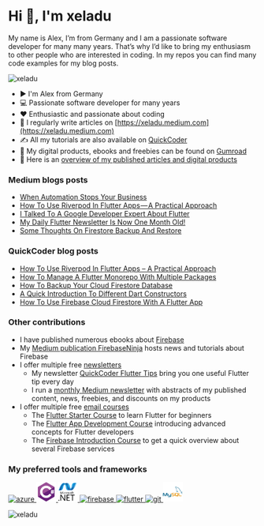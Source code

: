 # Hi 👋, I'm xeladu

My name is Alex, I’m from Germany and I am a passionate software developer for many many years. That’s why I’d like to bring my enthusiasm to other people who are interested in coding. In my repos you can find many code examples for my blog posts.

<p align="left"> <img src="https://komarev.com/ghpvc/?username=xeladu&label=Profile%20views&color=44ff00&style=plastic" alt="xeladu" /> </p>

- ▶  I'm Alex from Germany
- 💻 Passionate software developer for many years
- ❤  Enthusiastic and passionate about coding
- 📝 I regularly write articles on [https://xeladu.medium.com](https://xeladu.medium.com)
- ✍ All my tutorials are also available on [QuickCoder](https://quickcoder.org)
- 🏬 My digital products, ebooks and freebies can be found on [Gumroad](https://xeladu.gumroad.com)
- 📙 Here is an [overview of my published articles and digital products](https://xeladu.medium.com/%E2%84%B9-xeladus-info-point-find-quickly-what-you-need-bbe620e97d8c)

### Medium blogs posts
<!-- BLOG-POST-LIST:START -->
- [When Automation Stops Your Business](https://medium.com/long-sweet-valuable/when-automation-stops-your-business-3fbd5de27eb7?source=rss-ae1e6291afc3------2)
- [How To Use Riverpod In Flutter Apps — A Practical Approach](https://levelup.gitconnected.com/how-to-use-riverpod-in-flutter-apps-a-practical-approach-33f8837f3205?source=rss-ae1e6291afc3------2)
- [I Talked To A Google Developer Expert About Flutter](https://levelup.gitconnected.com/i-talked-to-a-google-developer-expert-about-flutter-21743f00a06f?source=rss-ae1e6291afc3------2)
- [My Daily Flutter Newsletter Is Now One Month Old!](https://medium.com/short-sweet-valuable/my-daily-flutter-newsletter-is-now-one-month-old-9c560177f141?source=rss-ae1e6291afc3------2)
- [Some Thoughts On Firestore Backup And Restore](https://medium.com/firebase-ninja/some-thoughts-on-firestore-backup-and-restore-325816b2ce2a?source=rss-ae1e6291afc3------2)
<!-- BLOG-POST-LIST:END -->

### QuickCoder blog posts
<!-- QC-BLOG-POST-LIST:START -->
- [How To Use Riverpod In Flutter Apps – A Practical Approach](https://quickcoder.org/how-to-use-riverpod-in-flutter-apps/?utm_source=rss&utm_medium=rss&utm_campaign=how-to-use-riverpod-in-flutter-apps)
- [How To Manage A Flutter Monorepo With Multiple Packages](https://quickcoder.org/how-to-manage-a-flutter-monorepo-with-multiple-packages/?utm_source=rss&utm_medium=rss&utm_campaign=how-to-manage-a-flutter-monorepo-with-multiple-packages)
- [How To Backup Your Cloud Firestore Database](https://quickcoder.org/how-to-backup-your-cloud-firestore-database/?utm_source=rss&utm_medium=rss&utm_campaign=how-to-backup-your-cloud-firestore-database)
- [A Quick Introduction To Different Dart Constructors](https://quickcoder.org/a-quick-introduction-to-different-dart-constructors/?utm_source=rss&utm_medium=rss&utm_campaign=a-quick-introduction-to-different-dart-constructors)
- [How To Use Firebase Cloud Firestore With A Flutter App](https://quickcoder.org/firebase-firestore/?utm_source=rss&utm_medium=rss&utm_campaign=firebase-firestore)
<!-- QC-BLOG-POST-LIST:END -->

### Other contributions

- I have published numerous ebooks about [Firebase](https://xeladu.gumroad.com/?tags=firebase)
- My [Medium publication FirebaseNinja](https://medium.com/firebase-ninja) hosts news and tutorials about Firebase
- I offer multiple free [newsletters](https://newsletters.quickcoder.org)
  - My newsletter [QuickCoder Flutter Tips](https://newsletters.quickcoder.org#flutter) bring you one useful Flutter tip every day
  - I run a [monthly Medium newsletter](https://newsletters.quickcoder.org#medium) with abstracts of my published content, news, freebies, and discounts on my products
- I offer multiple free [email courses](https://courses.quickcoder.org)
  - The [Flutter Starter Course](https://courses.quickcoder.org#flutterstarter) to learn Flutter for beginners
  - The [Flutter App Development Course](https://courses.quickcoder.org#flutterappdev) introducing advanced concepts for Flutter developers
  - The [Firebase Introduction Course](https://courses.quickcoder.org#firebaseintroduction) to get a quick overview about several Firebase services

### My preferred tools and frameworks
 <p>
  <a href="https://azure.microsoft.com/en-in/" target="_blank" rel="noreferrer"> <img src="https://www.vectorlogo.zone/logos/microsoft_azure/microsoft_azure-icon.svg" alt="azure" width="40" height="40"/> </a> 
  <a href="https://www.w3schools.com/cs/" target="_blank" rel="noreferrer"> <img src="https://raw.githubusercontent.com/devicons/devicon/master/icons/csharp/csharp-original.svg" alt="csharp" width="40" height="40"/> </a> 
  <a href="https://dotnet.microsoft.com/" target="_blank" rel="noreferrer"> <img src="https://raw.githubusercontent.com/devicons/devicon/master/icons/dot-net/dot-net-original-wordmark.svg" alt="dotnet" width="40" height="40"/> </a> 
  <a href="https://firebase.google.com/" target="_blank" rel="noreferrer"> <img src="https://www.vectorlogo.zone/logos/firebase/firebase-icon.svg" alt="firebase" width="40" height="40"/> </a> 
  <a href="https://flutter.dev" target="_blank" rel="noreferrer"> <img src="https://www.vectorlogo.zone/logos/flutterio/flutterio-icon.svg" alt="flutter" width="40" height="40"/> </a> 
  <a href="https://git-scm.com/" target="_blank" rel="noreferrer"> <img src="https://www.vectorlogo.zone/logos/git-scm/git-scm-icon.svg" alt="git" width="40" height="40"/> </a> 
  <a href="https://www.mysql.com/" target="_blank" rel="noreferrer"> <img src="https://raw.githubusercontent.com/devicons/devicon/master/icons/mysql/mysql-original-wordmark.svg" alt="mysql" width="40" height="40"/> </a> 
  </p>
  
  <p><img src="https://github-readme-stats.vercel.app/api/top-langs?username=xeladu&show_icons=true&theme=synthwave&locale=en&layout=compact" alt="xeladu" /></p>
